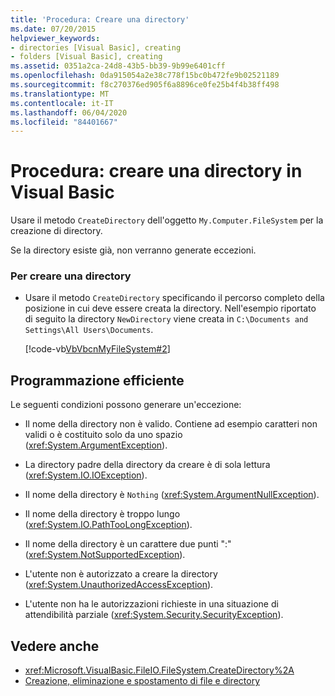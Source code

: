 ```yaml
---
title: 'Procedura: Creare una directory'
ms.date: 07/20/2015
helpviewer_keywords:
- directories [Visual Basic], creating
- folders [Visual Basic], creating
ms.assetid: 0351a2ca-24d8-43b5-bb39-9b99e6401cff
ms.openlocfilehash: 0da915054a2e38c778f15bc0b472fe9b02521189
ms.sourcegitcommit: f8c270376ed905f6a8896ce0fe25b4f4b38ff498
ms.translationtype: MT
ms.contentlocale: it-IT
ms.lasthandoff: 06/04/2020
ms.locfileid: "84401667"
---
```

# <a name="how-to-create-a-directory-in-visual-basic"></a>Procedura: creare una directory in Visual Basic

Usare il metodo `CreateDirectory` dell'oggetto `My.Computer.FileSystem` per la creazione di directory.  
  
 Se la directory esiste già, non verranno generate eccezioni.  
  
### <a name="to-create-a-directory"></a>Per creare una directory  
  
- Usare il metodo `CreateDirectory` specificando il percorso completo della posizione in cui deve essere creata la directory. Nell'esempio riportato di seguito la directory `NewDirectory` viene creata in `C:\Documents and Settings\All Users\Documents`.  
  
     [!code-vb[VbVbcnMyFileSystem#2](~/samples/snippets/visualbasic/VS_Snippets_VBCSharp/VbVbcnMyFileSystem/VB/Class1.vb#2)]  
  
## <a name="robust-programming"></a>Programmazione efficiente  

 Le seguenti condizioni possono generare un'eccezione:  
  
- Il nome della directory non è valido. Contiene ad esempio caratteri non validi o è costituito solo da uno spazio (<xref:System.ArgumentException>).  
  
- La directory padre della directory da creare è di sola lettura (<xref:System.IO.IOException>).  
  
- Il nome della directory è `Nothing` (<xref:System.ArgumentNullException>).  
  
- Il nome della directory è troppo lungo (<xref:System.IO.PathTooLongException>).  
  
- Il nome della directory è un carattere due punti ":" (<xref:System.NotSupportedException>).  
  
- L'utente non è autorizzato a creare la directory (<xref:System.UnauthorizedAccessException>).  
  
- L'utente non ha le autorizzazioni richieste in una situazione di attendibilità parziale (<xref:System.Security.SecurityException>).  
  
## <a name="see-also"></a>Vedere anche

- <xref:Microsoft.VisualBasic.FileIO.FileSystem.CreateDirectory%2A>
- [Creazione, eliminazione e spostamento di file e directory](creating-deleting-and-moving-files-and-directories.md)
